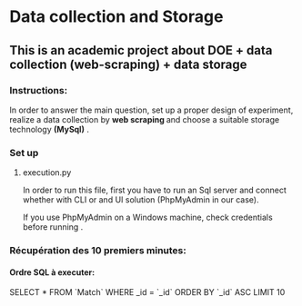 
<h1> Data collection	and	Storage </h1>
<h2>This is an academic project about DOE + data collection (web-scraping) + data storage </h2>
<h3>Instructions:</h3>
<p>In	order	to	answer	the	main	question,	set	up	a	proper	design	of	experiment, realize	a	
  data	collection	by <strong>web	scraping </strong> and	choose	a	suitable storage	technology  <strong>(MySql)</strong> .</p>
<h3>Set up</h3>
<ol>
  <li>execution.py</li>
  <p>In order to run this file, first you have to run an Sql server and connect whether with CLI or and UI solution (PhpMyAdmin in our case).</p>
   <p>If you use PhpMyAdmin on a Windows machine, check credentials before running .</p>
</ol>

<h3>Récupération des 10 premiers minutes:</h3>
<h4>Ordre SQL à executer:</h4>
<p>SELECT * FROM `Match` WHERE _id = `_id` ORDER BY `_id` ASC LIMIT 10</p>
